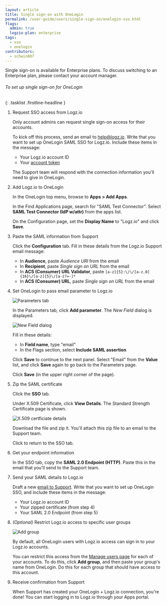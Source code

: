 ```yaml
---
layout: article
title: Single sign-on with OneLogin
permalink: /user-guide/users/single-sign-on/onelogin-sso.html
flags:
  admin: true
  logzio-plan: enterprise
tags:
  - sso
  - onelogin
contributors:
  - schwin007
---
```


Single sign-on is available for Enterprise plans.
To discuss switching to an Enterprise plan, please contact your account manager.

###### To set up single sign-on for OneLogin

{: .tasklist .firstline-headline }
1. Request SSO access from Logz.io

    <div class="info-box note">
      Only account admins can request single sign-on access for their accounts.
    </div>

    To kick off this process, send an email to [help@logz.io](mailto:help@logz.io).
    Write that you want to set up OneLogin SAML SSO for Logz.io.
    Include these items in the message:

    * Your Logz.io account ID
    * Your [account token](https://app.logz.io/#/dashboard/settings/manage-accounts)

    The Support team will respond with the connection information you'll need to give in OneLogin.

2. Add Logz.io to OneLogin

    In the OneLogin top menu, browse to **Apps > Add Apps**.

    In the Find Applications page, search for "SAML Test Connector". Select **SAML Test Connector (IdP w/attr)** from the apps list.

    On the Configuration page, set the **Display Name** to "Logz.io" and click **Save**.

3. Paste the SAML information from Support

    Click the **Configuration** tab.
    Fill in these details from the Logz.io Support email message:

    * In **Audience**, paste _Audience URI_ from the email
    * In **Recipient**, paste _Single sign on URL_ from the email
    * In **ACS (Consumer) URL Validator**, paste `[a-z]{5}:\/\/[a-z.0]{16}\/[a-z]{5}\/[a-z?=-]*`
    * In **ACS (Consumer) URL**, paste _Single sign on URL_ from the email

4. Set OneLogin to pass email parameter to Logz.io

    ![Parameters tab]({{site.baseurl}}/images/sso-providers/onelogin/parameters-tab-add-parameter.png)

    In the Parameters tab, click **Add parameter**. The _New Field_ dialog is displayed.

    ![New Field dialog]({{site.baseurl}}/images/sso-providers/onelogin/new-field-modal.png)

    Fill in these details:

    * In **Field name**, type "email"
    * In the Flags section, select **Include SAML assertion**

    Click **Save** to continue to the next panel.
    Select "Email" from the **Value** list, and click **Save** again to go back to the Parameters page.

    Click **Save** (in the upper right corner of the page).

5. Zip the SAML certificate

    Click the **SSO** tab.

    Under X.509 Certificate, click **View Details**. The Standard Strength Certificate page is shown.

    ![X.509 certficiate details]({{site.baseurl}}/images/sso-providers/onelogin/x509-certificate-details.png)

    Download the file and zip it. You'll attach this zip file to an email to the Support team.

    Click <i class="fas fa-long-arrow-alt-left"></i> to return to the SSO tab.

6. Get your endpoint information

    In the SSO tab, copy the **SAML 2.0 Endpoint (HTTP)**.
    Paste this in the email that you'll send to the Support team.

7. Send your SAML details to Logz.io

    Draft a new [email to Support](mailto:help@logz.io).
    Write that you want to set up OneLogin SSO, and include these items in the message:

    * Your Logz.io account ID
    * Your zipped certificate (from step 4)
    * Your SAML 2.0 Endpoint (from step 5)

8. _(Optional)_ Restrict Logz.io access to specific user groups

    ![Add group]({{site.baseurl}}/images/access-and-authentication/sso--manage-groups.png)

    By default, all OneLogin users with Logz.io access can sign in to your Logz.io accounts.

    You can restrict this access from the [Manage users page](https://app.logz.io/#/dashboard/settings/manage-users) for each of your accounts.
    To do this, click **Add group**, and then paste your group's name from OneLogin.
    Do this for each group that should have access to this account.

9. Receive confirmation from Support

    When Support has created your OneLogin + Logz.io connection, you're done!
    You can start logging in to Logz.io through your Apps portal.